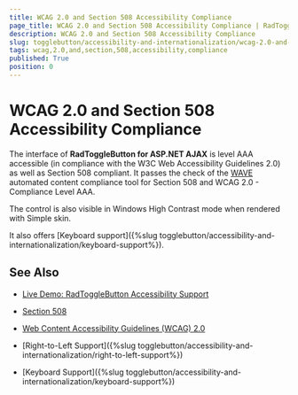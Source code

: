 ```yaml
---
title: WCAG 2.0 and Section 508 Accessibility Compliance
page_title: WCAG 2.0 and Section 508 Accessibility Compliance | RadToggleButton for ASP.NET AJAX Documentation
description: WCAG 2.0 and Section 508 Accessibility Compliance
slug: togglebutton/accessibility-and-internationalization/wcag-2.0-and-section-508-accessibility-compliance
tags: wcag,2.0,and,section,508,accessibility,compliance
published: True
position: 0
---
```


# WCAG 2.0 and Section 508 Accessibility Compliance

The interface of **RadToggleButton for ASP.NET AJAX** is level AAA accessible (in compliance with the W3C Web Accessibility Guidelines 2.0) as well as Section 508 compliant. It passes the check of the [WAVE](http://wave.webaim.org/) automated content compliance tool for Section 508 and WCAG 2.0 - Compliance Level AAA.

The control is also visible in Windows High Contrast mode when rendered with Simple skin.

It also offers [Keyboard support]({%slug togglebutton/accessibility-and-internationalization/keyboard-support%}).

## See Also

 * [Live Demo: RadToggleButton Accessibility Support](http://demos.telerik.com/aspnet-ajax/togglebutton/examples/accessibility-support/defaultcs.aspx)

 * [Section 508](http://www.section508.gov/)

 * [Web Content Accessibility Guidelines (WCAG) 2.0](http://www.w3.org/TR/WCAG/)

 * [Right-to-Left Support]({%slug togglebutton/accessibility-and-internationalization/right-to-left-support%})

 * [Keyboard Support]({%slug togglebutton/accessibility-and-internationalization/keyboard-support%})
